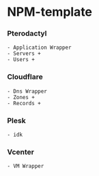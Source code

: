 # NPM-template

### Pterodactyl

    - Application Wrapper
    - Servers +
    - Users +

### Cloudflare

    - Dns Wrapper
    - Zones +
    - Records +

### Plesk

    - idk

### Vcenter

    - VM Wrapper
